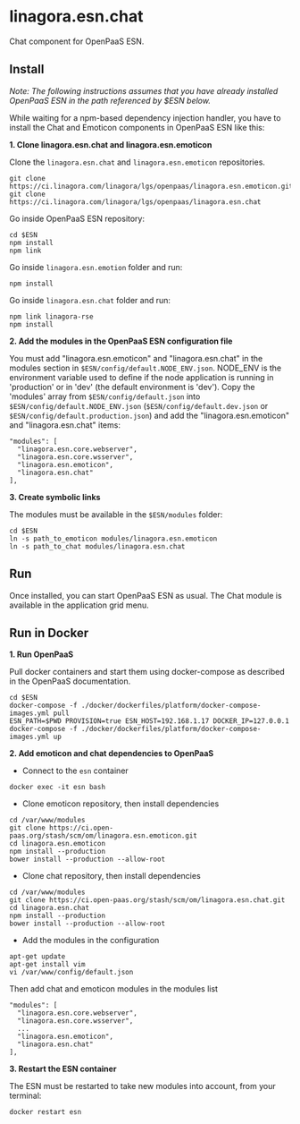 # linagora.esn.chat

Chat component for OpenPaaS ESN.

## Install

*Note: The following instructions assumes that you have already installed OpenPaaS ESN in the path referenced by $ESN below.*

While waiting for a npm-based dependency injection handler, you have to install the Chat and Emoticon components in OpenPaaS ESN like this:

**1. Clone linagora.esn.chat and linagora.esn.emoticon**

Clone the `linagora.esn.chat` and `linagora.esn.emoticon` repositories.

```
git clone https://ci.linagora.com/linagora/lgs/openpaas/linagora.esn.emoticon.git
git clone https://ci.linagora.com/linagora/lgs/openpaas/linagora.esn.chat
```

Go inside OpenPaaS ESN repository:

```
cd $ESN
npm install
npm link
```

Go inside `linagora.esn.emotion` folder and run:

```
npm install
```

Go inside `linagora.esn.chat` folder and run:

```
npm link linagora-rse
npm install
```

**2. Add the modules in the OpenPaaS ESN configuration file**

You must add "linagora.esn.emoticon" and "linagora.esn.chat" in the modules section in `$ESN/config/default.NODE_ENV.json`. NODE_ENV is the environment variable used to define if the node application is running in 'production' or in 'dev' (the default environment is 'dev').
Copy the 'modules' array from `$ESN/config/default.json` into `$ESN/config/default.NODE_ENV.json` (`$ESN/config/default.dev.json` or `$ESN/config/default.production.json`) and add the "linagora.esn.emoticon" and "linagora.esn.chat" items:

```
"modules": [
  "linagora.esn.core.webserver",
  "linagora.esn.core.wsserver",
  "linagora.esn.emoticon",
  "linagora.esn.chat"
],
```

**3. Create symbolic links**

The modules must be available in the `$ESN/modules` folder:

```
cd $ESN
ln -s path_to_emoticon modules/linagora.esn.emoticon
ln -s path_to_chat modules/linagora.esn.chat
```

## Run

Once installed, you can start OpenPaaS ESN as usual. The Chat module is available in the application grid menu.

## Run in Docker

**1. Run OpenPaaS**

Pull docker containers and start them using docker-compose as described in the OpenPaaS documentation.

```
cd $ESN
docker-compose -f ./docker/dockerfiles/platform/docker-compose-images.yml pull
ESN_PATH=$PWD PROVISION=true ESN_HOST=192.168.1.17 DOCKER_IP=127.0.0.1 docker-compose -f ./docker/dockerfiles/platform/docker-compose-images.yml up
```

**2. Add emoticon and chat dependencies to OpenPaaS**

- Connect to the `esn` container

```
docker exec -it esn bash
```

- Clone emoticon repository, then install dependencies

```
cd /var/www/modules
git clone https://ci.open-paas.org/stash/scm/om/linagora.esn.emoticon.git
cd linagora.esn.emoticon
npm install --production
bower install --production --allow-root
```

- Clone chat repository, then install dependencies

```
cd /var/www/modules
git clone https://ci.open-paas.org/stash/scm/om/linagora.esn.chat.git
cd linagora.esn.chat
npm install --production
bower install --production --allow-root
```

- Add the modules in the configuration

```
apt-get update
apt-get install vim
vi /var/www/config/default.json
```

Then add chat and emoticon modules in the modules list

```
"modules": [
  "linagora.esn.core.webserver",
  "linagora.esn.core.wsserver",
  ...
  "linagora.esn.emoticon",
  "linagora.esn.chat"
],
```

**3. Restart the ESN container**

The ESN must be restarted to take new modules into account, from your terminal:

 ```
docker restart esn
 ```

